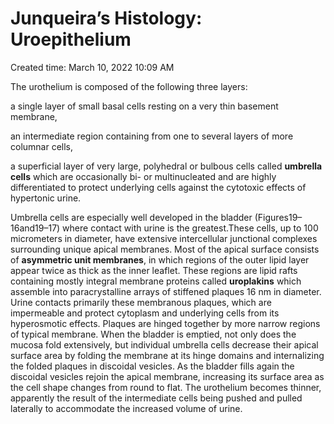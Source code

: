 # Junqueira’s Histology: Uroepithelium

Created time: March 10, 2022 10:09 AM

The urothelium is composed of the following three layers:

a single layer of small basal cells resting on a very thin basement membrane,

an intermediate region containing from one to several layers of more columnar cells,

a superficial layer of very large, polyhedral or bulbous cells called **umbrella cells** which are occasionally bi- or multinucleated and are highly differentiated to protect underlying cells against the cytotoxic effects of hypertonic urine.

Umbrella cells are especially well developed in the bladder (Figures19–16and19–17) where contact with urine is the greatest.These cells, up to 100 micrometers in diameter, have extensive intercellular junctional complexes surrounding unique apical membranes. Most of the apical surface consists of **asymmetric unit membranes**, in which regions of the outer lipid layer appear twice as thick as the inner leaflet. These regions are lipid rafts containing mostly integral membrane proteins called **uroplakins** which assemble into paracrystalline arrays of stiffened plaques 16 nm in diameter. Urine contacts primarily these membranous plaques, which are impermeable and protect cytoplasm and underlying cells from its hyperosmotic effects. Plaques are hinged together by more narrow regions of typical membrane. When the bladder is emptied, not only does the mucosa fold extensively, but individual umbrella cells decrease their apical surface area by folding the membrane at its hinge domains and internalizing the folded plaques in discoidal vesicles. As the bladder fills again the discoidal vesicles rejoin the apical membrane, increasing its surface area as the cell shape changes from round to flat. The urothelium becomes thinner, apparently the result of the intermediate cells being pushed and pulled laterally to accommodate the increased volume of urine.